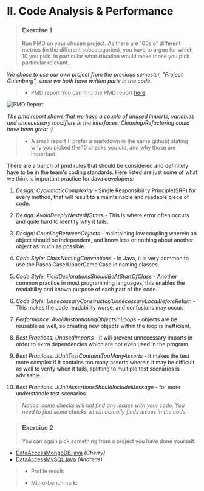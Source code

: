 # II. Code Analysis & Performance

> ### Exercise 1
> Run PMD on your chosen project.
> As there are 100s of different metrics (in the different subcategories), you have to argue for which 10 you pick. In particular what situation would make those you pick particular relevant. 

_We chose to use our own project from the previous semester, "Project Gutenberg", since we both have written parts in the code._

> - PMD report
You can find the PMD report [here](https://github.com/cph-cs241/UFO_Compilation/tree/master/II.%20Code%20Analysis/PMD%20Result).  

![PMD Report](https://user-images.githubusercontent.com/16150075/46692604-09bd3680-cc08-11e8-882d-78f2ae3de33a.png)

_The pmd report shows that we have a couple of unused imports, variables and unnecessary modifiers in the interfaces. Cleaning/Refactoring could have been great :)_

> - A small report (I prefer a markdown in the same github) stating why you picked the 10 checks you did, and why those are important

There are a bunch of pmd rules that should be considered and definitely have to be in the team's coding standards. Here listed are just some of what we think is important practice for Java developers:
1. _Design: CyclomaticComplexity_ - Single Responsibility Principle(SRP) for every method, that will result to a maintainable and readable piece of code. 

2. _Design: AvoidDeeplyNestedIfStmts_ - This is where error often occurs and quite hard to identify why it fails.

3. _Design: CouplingBetweenObjects_ - maintaining low coupling wherein an object should be independent, and know less or nothing about another object as much as possible.

4. _Code Style: ClassNamingConventions_ - In Java, it is very common to use the PascalCase/UpperCamelCase in naming classes.

5. _Code Style: FieldDeclarationsShouldBeAtStartOfClass_ - Another common practice in most programming languages, this enables the readability and known purpose of each part of the code.

6. _Code Style: UnnecessaryConstructor/UnnecessaryLocalBeforeReturn_ - This makes the code readability worse, and confusions may occur.

7. _Performance: AvoidInstantiatingObjectsInLoops_ - objects are be reusable as well, so creating new objects within the loop is inefficient.

8. _Best Practices: UnusedImports_ - it will prevent unnecessary imports in order to extra dependencies which are not even used in the program.

9. _Best Practices: JUnitTestContainsTooManyAsserts_ - it makes the test more complex if it contains too many asserts wherein it may be difficult as well to verify when it fails, splitting to multiple test scenarios is advisable. 

10. _Best Practices: JUnitAssertionsShouldIncludeMessage_ - for more understandle test scenarios.

> _Notice: some checks will not find any issues with your code. You need to find some checks which actually finds issues in the code._

> ### Exercise 2
> You can again pick something from a project you have done yourself.
- [DataAccessMongoDB.java](https://github.com/cph-cs241/UFO_Compilation/blob/master/II.%20Code%20Analysis/ProjectGutenberg_G9/src/main/java/data/DataAccessMongoDB.java) _(Cherry)_
- [DataAccessMySQL.java](https://github.com/cph-cs241/UFO_Compilation/blob/master/II.%20Code%20Analysis/ProjectGutenberg_G9/src/main/java/data/DBConnectorMySQL.java) _(Andreas)_

> - Profile result:



> - Micro-benchmark:
